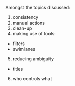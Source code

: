 Amongst the topics discussed:
1) consistency
2) manual actions
3) clean-up
4) making use of tools:
  - filters
  - swimlanes
5) reducing ambiguity
  - titles
6) who controls what
